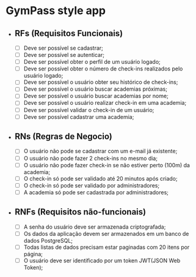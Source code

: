 
# **GymPass style app**
- ## **RFs** (Requisitos Funcionais)
    - [ ] Deve ser possível se cadastrar;
    - [ ] Deve ser possível se autenticar;
    - [ ] Deve ser possível obter o perfil de um usuário logado;
    - [ ] Deve ser possível obter o número de check-ins realizados pelo usuário logado;
    - [ ] Deve ser possível o usuário obter seu histórico de check-ins;
    - [ ] Deve ser possível o usuário buscar academias próximas;
    - [ ] Deve ser possível o usuário buscar academias por nome;
    - [ ] Deve ser possível o usuário realizar check-in em uma academia;
    - [ ] Deve ser possível validar o check-in de um usuário;
    - [ ] Deve ser possível cadastrar uma academia;

- ## **RNs** (Regras de Negocio)
    - [ ] O usuário não pode se cadastrar com um e-mail já existente;
    - [ ] O usuário não pode fazer 2 check-ins no mesmo dia;
    - [ ] O usuário não pode fazer check-in se não estiver perto (100m) da academia;
    - [ ] O check-in só pode ser validado até 20 minutos após criado;
    - [ ] O check-in só pode ser validado por administradores;
    - [ ] A academia só pode ser cadastrada por administradores;

- ## **RNFs** (Requisitos não-funcionais)
    - [ ] A senha do usuário deve ser armazenada criptografada;
    - [ ] Os dados da aplicação devem ser armazenados em um banco de dados PostgreSQL;
    - [ ] Todas listas de dados precisam estar paginadas com 20 itens por página;
    - [ ] O usuário deve ser identificado por um token JWT(JSON Web Token);